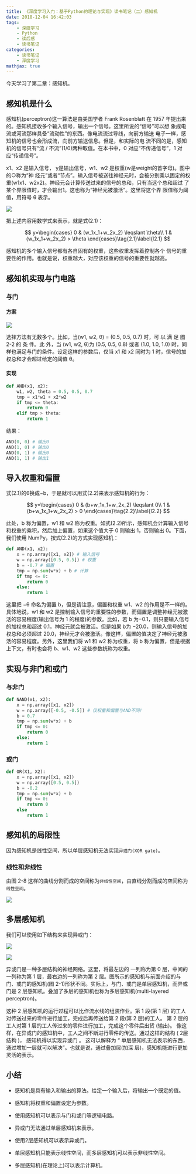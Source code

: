 ```yaml
---
title: 《深度学习入门：基于Python的理论与实现》读书笔记（二）感知机
date: 2018-12-04 16:42:03
tags:
    - 深度学习
    - Python
    - 读后感
    - 读书笔记
categories:
    - 读书笔记
    - 深度学习
mathjax: true
---
```


今天学习了第二章：感知机。

## 感知机是什么

感知机(perceptron)这一算法是由美国学者 Frank Rosenblatt 在 1957 年提出来的。感知机接收多个输入信号，输出一个信号。这里所说的“信号”可以想 象成电流或河流那样具备“流动性”的东西。像电流流过导线，向前方输送 电子一样，感知机的信号也会形成流，向前方输送信息。但是，和实际的电 流不同的是，感知机的信号只有“流 / 不流”(1/0)两种取值。在本书中，0 对应“不传递信号”，1 对应“传递信号”。

x1、x2 是输入信号， y是输出信号，w1、w2 是权重(w是weight的首字母)。图中的○称为“神 经元”或者“节点”。输入信号被送往神经元时，会被分别乘以固定的权重(w1x1、w2x2)。神经元会计算传送过来的信号的总和，只有当这个总和超过 了某个界限值时，才会输出1。这也称为“神经元被激活”。这里将这个界 限值称为阈值，用符号 θ 表示。

![](deep-learning-read-perceptron/image-20181204164645329.png)

把上述内容用数学式来表示，就是式(2.1)：

$$
y=\begin{cases}
0 & (w_1x_1+w_2x_2) \leqslant \theta\\
1 & (w_1x_1+w_2x_2) > \theta
\end{cases}\tag{2.1}\label{l2.1}
$$

感知机的多个输入信号都有各自固有的权重，这些权重发挥着控制各个 信号的重要性的作用。也就是说，权重越大，对应该权重的信号的重要性就越高。

## 感知机实现与门电路

### 与门

#### 方案

![](deep-learning-read-perceptron/image-20181204173702633.png)

选择方法有无数多个。比如，当(w1, w2, θ) = (0.5, 0.5, 0.7) 时，可 以 满 足 图 2-2 的 条 件。此 外，当 (w1, w2, θ)为 (0.5, 0.5, 0.8) 或者 (1.0, 1.0, 1.0) 时，同样也满足与门的条件。设定这样的参数后，仅当 x1 和 x2 同时为 1 时，信号的加权总和才会超过给定的阈值 θ。

#### 实现

```python
def AND(x1, x2):
    w1, w2, theta = 0.5, 0.5, 0.7 
    tmp = x1*w1 + x2*w2
    if tmp <= theta:
        return 0
    elif tmp > theta:
        return 1
```

结果：

```python
AND(0, 0) # 输出0 
AND(1, 0) # 输出0 
AND(0, 1) # 输出0 
AND(1, 1) # 输出1
```



## 导入权重和偏置

式(2.1)的θ换成−b，于是就可以用式(2.2)来表示感知机的行为：


$$
y=\begin{cases}
0 & (b+w_1x_1+w_2x_2) \leqslant 0\\
1 & (b+w_1x_1+w_2x_2) > 0
\end{cases}\tag{2.2}\label{l2.2}
$$

此处，b 称为偏置，w1 和 w2 称为权重。如式(2.2)所示，感知机会计算输入信号和权重的乘积，然后加上偏置，如果这个值大于 0 则输出 1，否则输出 0。下面，我们使用 NumPy，按式(2.2)的方式实现感知机：

```python
def AND(x1, x2):
    x = np.array([x1, x2]) # 输入信号
    w = np.array([0.5, 0.5]) # 权重
    b = -0.7 # 偏置
    tmp = np.sum(w*x) + b # 计算
    if tmp <= 0:
        return 0 
    else:
        return 1
```

这里把 −θ 命名为偏置 b，但是请注意，偏置和权重 w1、w2 的作用是不一样的。具体地说，w1 和 w2 是控制输入信号的重要性的参数，而偏置是调整神经元被激活的容易程度(输出信号为 1 的程度)的参数。比如，若 b 为−0.1，则只要输入信号的加权总和超过 0.1，神经元就会被激活。但是如果 b为 −20.0，则输入信号的加权总和必须超过 20.0，神经元才会被激活。像这样，偏置的值决定了神经元被激活的容易程度。另外，这里我们将 w1 和 w2 称为权重，将 b 称为偏置，但是根据上下文，有时也会将 b、w1、w2 这些参数统称为权重。



## 实现与非门和或门

### 与非门

```python
def NAND(x1, x2):
    x = np.array([x1, x2])
    w = np.array([-0.5, -0.5]) # 仅权重和偏置与AND不同! 
    b = 0.7
    tmp = np.sum(w*x) + b
    if tmp <= 0:
        return 0 
    else:
        return 1
```

### 或门

```python
def OR(X1, X2):
    x = np.array([x1, x2])
    w = np.array([0.5, 0.5])
    b = -0.2
    tmp = np.sum(w*x) + b
    if tmp <= 0:
        return 0
    else
        return 1
```

## 感知机的局限性

因为感知机是线性空间，所以单层感知机无法实现`异或门(XOR gate)`。

### 线性和非线性

由图 2-8 这样的曲线分割而成的空间称为`非线性空间`，由直线分割而成的空间称为`线性空间`。

![](deep-learning-read-perceptron/image-20181204175508265.png)



## 多层感知机

我们可以使用如下结构来实现异或门：

![](deep-learning-read-perceptron/image-20181204175602636.png)

![](deep-learning-read-perceptron/image-20181204175644926.png)

异或门是一种多层结构的神经网络。这里，将最左边的 一列称为第 0 层，中间的一列称为第 1 层，最右边的一列称为第 2 层。图所示的感知机与前面介绍的与门、或门的感知机(图 2-1)形状不同。实际上，与门、或门是单层感知机，而异或门是 2 层感知机。叠加了多层的感知机也称为多层感知机(multi-layered perceptron)。

这种 2 层感知机的运行过程可以比作流水线的组装作业。第 1 段(第 1 层) 的工人对传送过来的零件进行加工，完成后再传送给第 2 段(第 2 层)的工人。 第 2 层的工人对第 1 层的工人传过来的零件进行加工，完成这个零件后出货 (输出)。 像这样，在异或门的感知机中，工人之间不断进行零件的传送。通过这样的结构 ( 2层结构 )， 感知机得以实现异或门 。 这可以解释为 “ 单层感知机无法表示的东西，通过增加一层就可以解决”。也就是说，通过叠加层(加深 层)，感知机能进行更加灵活的表示。 



## 小结

- 感知机是具有输入和输出的算法。给定一个输入后，将输出一个既定的值。

- 感知机将权重和偏置设定为参数。

- 使用感知机可以表示与门和或门等逻辑电路。

- 异或门无法通过单层感知机来表示。

- 使用2层感知机可以表示异或门。

- 单层感知机只能表示线性空间，而多层感知机可以表示非线性空间。

- 多层感知机(在理论上)可以表示计算机。

